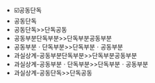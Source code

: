 - ☑️공동단독
- 공동단독
- 공동단독>>단독공동
- 공동부분단독부분>>단독부분공동부분
- 공동부분ㆍ단독부분>>단독부분ㆍ공동부분
- 과실상계-공동부분단독부분>>단독부분공동부분
- 과실상계-공동부분ㆍ단독부분>>단독부분ㆍ공동부분
- 과실상계-공동단독>>단독공동
